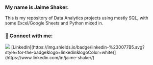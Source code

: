 ### My name is Jaime Shaker.

This is my repository of Data Analytics projects using mostly SQL, with some Excel/Google Sheets and Python mixed in.

### :handshake: Connect with me:
<img src="https://img.shields.io/badge/Gmail-D14836?style=for-the-badge&logo=gmail&logoColor=white" />
[LinkedIn](https://img.shields.io/badge/linkedin-%230077B5.svg?style=for-the-badge&logo=linkedin&logoColor=white)](https://www.linkedin.com/in/jaime-shaker/)
<!--
**iweld/iweld** is a ✨ _special_ ✨ repository because its `README.md` (this file) appears on your GitHub profile.

Here are some ideas to get you started:

- 🔭 I’m currently working on ...
- 🌱 I’m currently learning ...
- 👯 I’m looking to collaborate on ...
- 🤔 I’m looking for help with ...
- 💬 Ask me about ...
- 📫 How to reach me: ...
- 😄 Pronouns: ...
- ⚡ Fun fact: ...
-->
